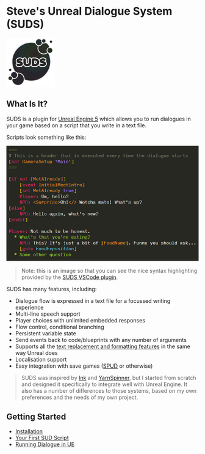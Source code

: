 # Steve's Unreal Dialogue System (SUDS)

![SUDS Logo](Resources/Icon128.png)

## What Is It?

SUDS is a plugin for [Unreal Engine 5](https://unrealengine.com/) which allows you
to run dialogues in your game based on a script that you write in a text 
file.

Scripts look something like this:

![Sample SUDS Script](docs/img/samplescript.png)

> Note: this is an image so that you can see the nice syntax highlighting provided by the
> [SUDS VSCode plugin](https://marketplace.visualstudio.com/items?itemName=sstreeting.suds-code).

SUDS has many features, including:

* Dialogue flow is expressed in a text file for a focussed writing experience
* Multi-line speech support
* Player choices with unlimited embedded responses
* Flow control, conditional branching
* Persistent variable state
* Send events back to code/blueprints with any number of arguments
* Supports all the [text replacement and formatting features](https://docs.unrealengine.com/4.26/en-US/ProductionPipelines/Localization/Formatting/#textformatting) in the same way Unreal does
* Localisation support
* Easy integration with save games ([SPUD](https://github.com/sinbad/SPUD) or otherwise)

> SUDS was inspired by [Ink](https://www.inklestudios.com/ink/) and
> [YarnSpinner](https://yarnspinner.dev/), but I started from scratch and 
> designed it specifically to integrate well with Unreal Engine. It also has a 
> number of differences to those systems, based on my own preferences and the 
> needs of my own project.

## Getting Started

* [Installation](docs/Installation.md)
* [Your First SUD Script](docs/MyFirstSUDScript.md)
* [Running Dialogue in UE](docs/RunningDialogue.md)
